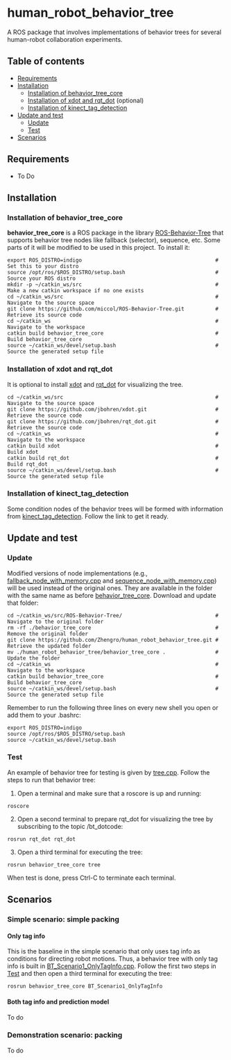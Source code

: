 # human_robot_behavior_tree
A ROS package that involves implementations of behavior trees for several human-robot collaboration experiments.

## Table of contents
- [Requirements](#requirements)
- [Installation](#installation)
  - [Installation of behavior_tree_core](#installation-of-behavior_tree_core)
  - [Installation of xdot and rqt_dot](#installation-of-xdot-and-rqt_dot) (optional)
  - [Installation of kinect_tag_detection](#installation-of-kinect_tag_detection)
- [Update and test](#update-and-test)
  - [Update](#update)
  - [Test](#test)
- [Scenarios](#scenarios)

## Requirements
* To Do

## Installation
### Installation of behavior_tree_core
**behavior_tree_core** is a ROS package in the library [ROS-Behavior-Tree](https://github.com/miccol/ROS-Behavior-Tree) that supports behavior tree nodes like fallback (selector), sequence, etc. Some parts of it will be modified to be used in this project. To install it:
```
export ROS_DISTRO=indigo                                           # Set this to your distro
source /opt/ros/$ROS_DISTRO/setup.bash                             # Source your ROS distro 
mkdir -p ~/catkin_ws/src                                           # Make a new catkin workspace if no one exists
cd ~/catkin_ws/src                                                 # Navigate to the source space
git clone https://github.com/miccol/ROS-Behavior-Tree.git          # Retrieve its source code
cd ~/catkin_ws                                                     # Navigate to the workspace
catkin build behavior_tree_core                                    # Build behavior_tree_core
source ~/catkin_ws/devel/setup.bash                                # Source the generated setup file
```

### Installation of xdot and rqt_dot
It is optional to install [xdot](https://github.com/jbohren/xdot) and [rqt_dot](https://github.com/jbohren/rqt_dot) for visualizing the tree.
```
cd ~/catkin_ws/src                                                 # Navigate to the source space
git clone https://github.com/jbohren/xdot.git                      # Retrieve the source code
git clone https://github.com/jbohren/rqt_dot.git                   # Retrieve the source code
cd ~/catkin_ws                                                     # Navigate to the workspace
catkin build xdot                                                  # Build xdot
catkin build rqt_dot                                               # Build rqt_dot
source ~/catkin_ws/devel/setup.bash                                # Source the generated setup file
```

### Installation of kinect_tag_detection
Some condition nodes of the behavior trees will be formed with information from [kinect_tag_detection](https://github.com/Zhengro/kinect_tag_detection). Follow the link to get it ready.

## Update and test

### Update
Modified versions of node implementations (e.g., [fallback_node_with_memory.cpp](https://github.com/Zhengro/human_robot_behavior_tree/blob/master/behavior_tree_core/src/fallback_node_with_memory.cpp) and [sequence_node_with_memory.cpp](https://github.com/Zhengro/human_robot_behavior_tree/blob/master/behavior_tree_core/src/sequence_node_with_memory.cpp)) will be used instead of the original ones. They are available in the folder with the same name as before [behavior_tree_core](https://github.com/Zhengro/human_robot_behavior_tree/tree/master/behavior_tree_core). Download and update that folder:
```
cd ~/catkin_ws/src/ROS-Behavior-Tree/                              # Navigate to the original folder
rm -rf ./behavior_tree_core                                        # Remove the original folder
git clone https://github.com/Zhengro/human_robot_behavior_tree.git # Retrieve the updated folder
mv ./human_robot_behavior_tree/behavior_tree_core .                # Update the folder
cd ~/catkin_ws                                                     # Navigate to the workspace
catkin build behavior_tree_core                                    # Build behavior_tree_core
source ~/catkin_ws/devel/setup.bash                                # Source the generated setup file
```
Remember to run the following three lines on every new shell you open or add them to your .bashrc:
```
export ROS_DISTRO=indigo
source /opt/ros/$ROS_DISTRO/setup.bash
source ~/catkin_ws/devel/setup.bash
```
### Test
An example of behavior tree for testing is given by [tree.cpp](https://github.com/Zhengro/human_robot_behavior_tree/blob/master/behavior_tree_core/src/tree.cpp). Follow the steps to run that behavior tree:

1. Open a terminal and make sure that a roscore is up and running:
```
roscore
```
2. Open a second terminal to prepare rqt_dot for visualizing the tree by subscribing to the topic /bt_dotcode:
```
rosrun rqt_dot rqt_dot
```
3. Open a third terminal for executing the tree:
```
rosrun behavior_tree_core tree
```
When test is done, press Ctrl-C to terminate each terminal.

## Scenarios

### Simple scenario: simple packing
#### Only tag info
This is the baseline in the simple scenario that only uses tag info as conditions for directing robot motions. Thus, a behavior tree with only tag info is built in [BT_Scenario1_OnlyTagInfo.cpp](https://github.com/Zhengro/human_robot_behavior_tree/blob/master/behavior_tree_core/src/BT_Scenario1_OnlyTagInfo.cpp). Follow the first two steps in [Test](#test) and then open a third terminal for executing the tree:
```
rosrun behavior_tree_core BT_Scenario1_OnlyTagInfo
```

#### Both tag info and prediction model
To do

### Demonstration scenario: packing
To do
